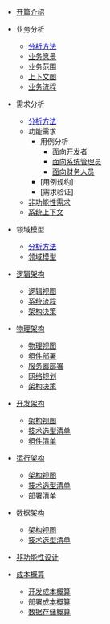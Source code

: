 - [开篇介绍](guide/)

- 业务分析
  - [<font color="0000dd">分析方法</font>](business/_approach/)
  - [业务愿景](business/business-vision.md)
  - [业务范围](business/business-scope.md)
  - [上下文图](business/business-context.md)
  - [业务流程](business/business-flow.md)

- 需求分析
  - [<font color="0000dd">分析方法</font>](requirement/_approach/)
  - 功能需求
    - 用例分析
      - [面向开发者](/requirement/functiona/usecase/usecase-developer.md)
      - [面向系统管理员](/requirement/functiona/usecase/usecase-admin.md)
      - [面向财务人员](/requirement/functiona/usecase/usecase-financestaff.md)
    - [用例规约]
    - [需求验证]
  - [非功能性需求]()
  - [系统上下文]()

- 领域模型
  - [<font color="0000dd">分析方法</font>](domain/_approach/)
  - [领域模型](domain/domain.md "领域模型")

- [逻辑架构]()
  - [逻辑视图]()
  - [系统流程]()
  - [架构决策]()

- [物理架构]()
  - [物理视图]()
  - [组件部署]()
  - [服务器部署]()
  - [网络规划]()
  - [架构决策]()

- [开发架构]()
  - [架构视图]()
  - [技术选型清单]()
  - [组件清单]()

- [运行架构]()
  - [架构视图]()
  - [技术选型清单]()
  - [部署清单]()

- [数据架构]()
  - [架构视图]()
  - [技术选型清单]()

- [非功能性设计]()

- [成本概算]()
  - [开发成本概算]()
  - [部署成本概算]()
  - [数据存储概算]()